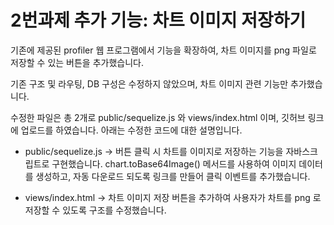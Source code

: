 # 2번과제 추가 기능: 차트 이미지 저장하기

기존에 제공된 profiler 웹 프로그램에서 기능을 확장하여, 차트 이미지를 png 파일로 저장할 수 있는 버튼을 추가했습니다.  

기존 구조 및 라우팅, DB 구성은 수정하지 않았으며, 차트 이미지 관련 기능만 추가했습니다.  

수정한 파일은 총 2개로 public/sequelize.js 와 views/index.html 이며, 깃허브 링크에 업로드를 하였습니다.
아래는 수정한 코드에 대한 설명입니다.

  - public/sequelize.js
 -> 버튼 클릭 시 차트를 이미지로 저장하는 기능을 자바스크립트로 구현했습니다. chart.toBase64Image() 메서드를 사용하여 이미지 데이터를 생성하고, 자동 다운로드 되도록 링크를 만들어 클릭 이벤트를 추가했습니다.


  - views/index.html
 -> 차트 이미지 저장 버튼을 추가하여 사용자가 차트를 png 로 저장할 수 있도록 구조를 수정했습니다.

